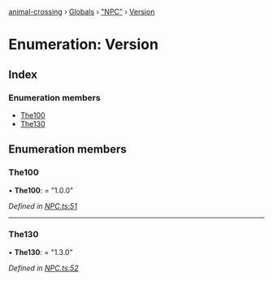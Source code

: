 [animal-crossing](../README.md) › [Globals](../globals.md) › ["NPC"](../modules/_npc_.md) › [Version](_npc_.version.md)

# Enumeration: Version

## Index

### Enumeration members

* [The100](_npc_.version.md#the100)
* [The130](_npc_.version.md#the130)

## Enumeration members

###  The100

• **The100**: = "1.0.0"

*Defined in [NPC.ts:51](https://github.com/Norviah/animal-crossing/blob/cd5681f/module/types/NPC.ts#L51)*

___

###  The130

• **The130**: = "1.3.0"

*Defined in [NPC.ts:52](https://github.com/Norviah/animal-crossing/blob/cd5681f/module/types/NPC.ts#L52)*
